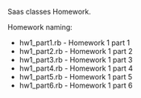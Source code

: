 Saas classes Homework.

Homework naming:

* hw1_part1.rb - Homework 1 part 1
* hw1_part2.rb - Homework 1 part 2
* hw1_part3.rb - Homework 1 part 3
* hw1_part4.rb - Homework 1 part 4
* hw1_part5.rb - Homework 1 part 5
* hw1_part6.rb - Homework 1 part 6
